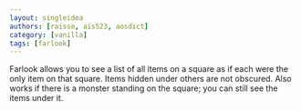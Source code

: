 ```yaml
---
layout: singleidea
authors: [raisse, ais523, aosdict]
category: [vanilla]
tags: [farlook]
---
```

Farlook allows you to see a list of all items on a square as if each were the only item on that square. Items hidden under others are not obscured. Also works if there is a monster standing on the square; you can still see the items under it.
